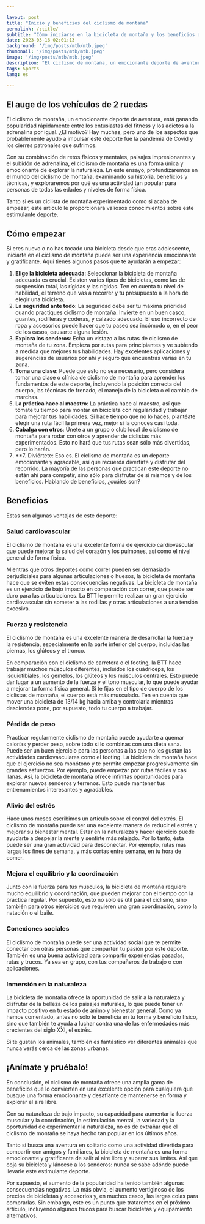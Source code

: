 ```yaml
---

layout: post 
title: "Inicio y beneficios del ciclismo de montaña"
permalink: /:title/ 
subtitle: "Cómo iniciarse en la bicicleta de montaña y los beneficios de este deporte"
date: 2023-03-16 02:01:13 
background: '/img/posts/mtb/mtb.jpeg'
thumbnail: '/img/posts/mtb/mtb.jpeg'
image: '/img/posts/mtb/mtb.jpeg'
description: "El ciclismo de montaña, un emocionante deporte de aventura, está ganando popularidad rápidamente entre los entusiastas del fitness y los adictos a la adrenalina por igual. ¿El motivo? Hay muchas, pero uno de los aspectos que probablemente ayudó a impulsar este deporte fue la pandemia de Covid y los cierres patronales que sufrimos."
tags: Sports
lang: es

---
```



## El auge de los vehículos de 2 ruedas

El ciclismo de montaña, un emocionante deporte de aventura, está ganando popularidad rápidamente entre los entusiastas del fitness y los adictos a la adrenalina por igual. ¿El motivo? Hay muchas, pero uno de los aspectos que probablemente ayudó a impulsar este deporte fue la pandemia de Covid y los cierres patronales que sufrimos.

Con su combinación de retos físicos y mentales, paisajes impresionantes y el subidón de adrenalina, el ciclismo de montaña es una forma única y emocionante de explorar la naturaleza. En este ensayo, profundizaremos en el mundo del ciclismo de montaña, examinando su historia, beneficios y técnicas, y exploraremos por qué es una actividad tan popular para personas de todas las edades y niveles de forma física.

Tanto si es un ciclista de montaña experimentado como si acaba de empezar, este artículo le proporcionará valiosos conocimientos sobre este estimulante deporte.

## Cómo empezar

Si eres nuevo o no has tocado una bicicleta desde que eras adolescente, iniciarte en el ciclismo de montaña puede ser una experiencia emocionante y gratificante. Aquí tienes algunos pasos que te ayudarán a empezar:

1. **Elige la bicicleta adecuada**: Seleccionar la bicicleta de montaña adecuada es crucial. Existen varios tipos de bicicletas, como las de suspensión total, las rígidas y las rígidas. Ten en cuenta tu nivel de habilidad, el terreno que vas a recorrer y tu presupuesto a la hora de elegir una bicicleta.
2. **La seguridad ante todo**: La seguridad debe ser tu máxima prioridad cuando practiques ciclismo de montaña. Invierte en un buen casco, guantes, rodilleras y coderas, y calzado adecuado. El uso incorrecto de ropa y accesorios puede hacer que tu paseo sea incómodo o, en el peor de los casos, causarte alguna lesión.
3. **Explora los senderos**: Echa un vistazo a las rutas de ciclismo de montaña de tu zona. Empieza por rutas para principiantes y ve subiendo a medida que mejores tus habilidades. Hay excelentes aplicaciones y sugerencias de usuarios por ahí y seguro que encuentras varias en tu zona.
4. **Toma una clase**: Puede que esto no sea necesario, pero considera tomar una clase o clínica de ciclismo de montaña para aprender los fundamentos de este deporte, incluyendo la posición correcta del cuerpo, las técnicas de frenado, el manejo de la bicicleta o el cambio de marchas.
5. **La práctica hace al maestro**: La práctica hace al maestro, así que tómate tu tiempo para montar en bicicleta con regularidad y trabajar para mejorar tus habilidades. Si hace tiempo que no lo haces, plantéate elegir una ruta fácil la primera vez, mejor si la conoces casi toda.
6. **Cabalga con otros**: Únete a un grupo o club local de ciclismo de montaña para rodar con otros y aprender de ciclistas más experimentados. Esto no hará que tus rutas sean sólo más divertidas, pero lo harán.
7. **7. Diviértete: Eso es. El ciclismo de montaña es un deporte emocionante y agradable, así que recuerda divertirte y disfrutar del recorrido. La mayoría de las personas que practican este deporte no están ahí para competir, sino sólo para disfrutar de sí mismos y de los beneficios. Hablando de beneficios, ¿cuáles son?

## Beneficios

Estas son algunas ventajas de este deporte:

### Salud cardiovascular
El ciclismo de montaña es una excelente forma de ejercicio cardiovascular que puede mejorar la salud del corazón y los pulmones, así como el nivel general de forma física.

Mientras que otros deportes como correr pueden ser demasiado perjudiciales para algunas articulaciones o huesos, la bicicleta de montaña hace que se eviten estas consecuencias negativas. La bicicleta de montaña es un ejercicio de bajo impacto en comparación con correr, que puede ser duro para las articulaciones. La BTT le permite realizar un gran ejercicio cardiovascular sin someter a las rodillas y otras articulaciones a una tensión excesiva.



### Fuerza y resistencia

El ciclismo de montaña es una excelente manera de desarrollar la fuerza y la resistencia, especialmente en la parte inferior del cuerpo, incluidas las piernas, los glúteos y el tronco.

En comparación con el ciclismo de carretera o el footing, la BTT hace trabajar muchos músculos diferentes, incluidos los cuádriceps, los isquiotibiales, los gemelos, los glúteos y los músculos centrales. Esto puede dar lugar a un aumento de la fuerza y el tono muscular, lo que puede ayudar a mejorar tu forma física general. Si te fijas en el tipo de cuerpo de los ciclistas de montaña, el cuerpo está más musculado. Ten en cuenta que mover una bicicleta de 13/14 kg hacia arriba y controlarla mientras desciendes pone, por supuesto, todo tu cuerpo a trabajar.
###
### Pérdida de peso
Practicar regularmente ciclismo de montaña puede ayudarte a quemar calorías y perder peso, sobre todo si lo combinas con una dieta sana. Puede ser un buen ejercicio para las personas a las que no les gustan las actividades cardiovasculares como el footing. La bicicleta de montaña hace que el ejercicio no sea monótono y te permite empezar progresivamente sin grandes esfuerzos. Por ejemplo, puede empezar por rutas fáciles y casi llanas. Así, la bicicleta de montaña ofrece infinitas oportunidades para explorar nuevos senderos y terrenos. Esto puede mantener tus entrenamientos interesantes y agradables.
### Alivio del estrés
Hace unos meses escribimos un artículo sobre el control del estrés. El ciclismo de montaña puede ser una excelente manera de reducir el estrés y mejorar su bienestar mental. Estar en la naturaleza y hacer ejercicio puede ayudarte a despejar la mente y sentirte más relajado. Por lo tanto, ésta puede ser una gran actividad para desconectar. Por ejemplo, rutas más largas los fines de semana, y más cortas entre semana, en tu hora de comer.

### Mejora el equilibrio y la coordinación
Junto con la fuerza para tus músculos, la bicicleta de montaña requiere mucho equilibrio y coordinación, que pueden mejorar con el tiempo con la práctica regular. Por supuesto, esto no sólo es útil para el ciclismo, sino también para otros ejercicios que requieren una gran coordinación, como la natación o el baile.

### Conexiones sociales
El ciclismo de montaña puede ser una actividad social que te permite conectar con otras personas que comparten tu pasión por este deporte. También es una buena actividad para compartir experiencias pasadas, rutas y trucos. Ya sea en grupo, con tus compañeros de trabajo o con aplicaciones.

### Inmersión en la naturaleza

La bicicleta de montaña ofrece la oportunidad de salir a la naturaleza y disfrutar de la belleza de los paisajes naturales, lo que puede tener un impacto positivo en tu estado de ánimo y bienestar general. Como ya hemos comentado, antes no sólo te beneficia en tu forma y beneficio físico, sino que también te ayuda a luchar contra una de las enfermedades más crecientes del siglo XXI, el estrés.

Si te gustan los animales, también es fantástico ver diferentes animales que nunca verás cerca de las zonas urbanas.

## ¡Anímate y pruébalo!

En conclusión, el ciclismo de montaña ofrece una amplia gama de beneficios que lo convierten en una excelente opción para cualquiera que busque una forma emocionante y desafiante de mantenerse en forma y explorar el aire libre.

Con su naturaleza de bajo impacto, su capacidad para aumentar la fuerza muscular y la coordinación, la estimulación mental, la variedad y la oportunidad de experimentar la naturaleza, no es de extrañar que el ciclismo de montaña se haya hecho tan popular en los últimos años.

Tanto si busca una aventura en solitario como una actividad divertida para compartir con amigos y familiares, la bicicleta de montaña es una forma emocionante y gratificante de salir al aire libre y superar sus límites. Así que coja su bicicleta y láncese a los senderos: nunca se sabe adónde puede llevarle este estimulante deporte.

Por supuesto, el aumento de la popularidad ha tenido también algunas consecuencias negativas. La más obvia, el aumento vertiginoso de los precios de bicicletas y accesorios y, en muchos casos, las largas colas para comprarlas. Sin embargo, este es un punto que trataremos en el próximo artículo, incluyendo algunos trucos para buscar bicicletas y equipamiento alternativos.
